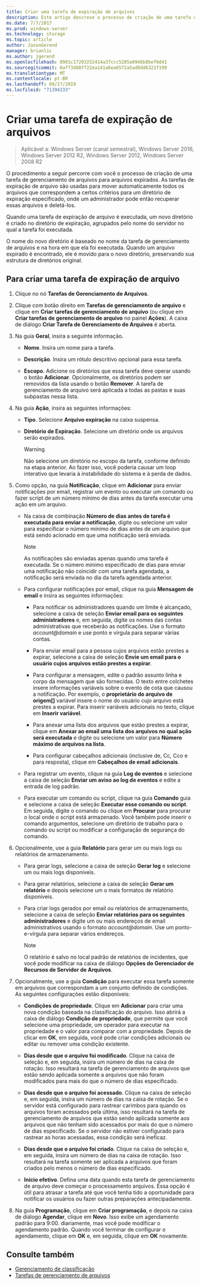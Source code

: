 ```yaml
---
title: Criar uma tarefa de expiração de arquivos
description: Este artigo descreve o processo de criação de uma tarefa de gerenciamento de arquivo para arquivos prestes a vencer
ms.date: 7/7/2017
ms.prod: windows-server
ms.technology: storage
ms.topic: article
author: JasonGerend
manager: brianlic
ms.author: jgerend
ms.openlocfilehash: 0901c17203252414a37ccc5205a0946b8bef0d41
ms.sourcegitcommit: 6aff3d88ff22ea141a6ea6572a5ad8dd6321f199
ms.translationtype: MT
ms.contentlocale: pt-BR
ms.lasthandoff: 09/27/2019
ms.locfileid: "71394233"
---
```

# <a name="create-a-file-expiration-task"></a>Criar uma tarefa de expiração de arquivos

> Aplicável a: Windows Server (canal semestral), Windows Server 2016, Windows Server 2012 R2, Windows Server 2012, Windows Server 2008 R2

O procedimento a seguir percorre com você o processo de criação de uma tarefa de gerenciamento de arquivos para arquivos expirados. As tarefas de expiração de arquivo são usadas para mover automaticamente todos os arquivos que correspondem a certos critérios para um diretório de expiração especificado, onde um administrador pode então recuperar essas arquivos e deletá-los.

Quando uma tarefa de expiração de arquivo é executada, um novo diretório é criado no diretório de expiração, agrupados pelo nome do servidor no qual a tarefa foi executada.

O nome do novo diretório é baseado no nome da tarefa de gerenciamento de arquivos e na hora em que ela foi executada. Quando um arquivo expirado é encontrado, ele é movido para o novo diretório, preservando sua estrutura de diretórios original.

## <a name="to-create-a-file-expiration-task"></a>Para criar uma tarefa de expiração de arquivo

1. Clique no nó **Tarefas de Gerenciamento de Arquivos**.

2. Clique com botão direito em **Tarefas de gerenciamento de arquivo** e clique em **Criar tarefas de gerenciamento de arquivo** (ou clique em **Criar tarefas de gerenciamento de arquivo** no painel **Ações**). A caixa de diálogo **Criar Tarefa de Gerenciamento de Arquivos** é aberta.

3. Na guia **Geral**, insira a seguinte informação.

   -   **Nome**. Insira um nome para a tarefa.  

   -   **Descrição**. Insira um rótulo descritivo opcional para essa tarefa.  
    
   -   **Escopo**. Adicione os diretórios que essa tarefa deve operar usando o botão **Adicionar**. Opcionalmente, os diretórios podem ser removidos da lista usando o botão **Remover**. A tarefa de gerenciamento de arquivo será aplicada a todas as pastas e suas subpastas nessa lista.

4. Na guia **Ação**, insira as seguintes informações:

   - **Tipo**. Selecione **Arquivo expiração** na caixa suspensa.

   - **Diretório de Expiração**. Selecione um diretório onde os arquivos serão expirados.

     > [!Warning]
     > Não selecione um diretório no escopo da tarefa, conforme definido na etapa anterior. Ao fazer isso, você poderia causar um loop interativo que levaria à instabilidade do sistema e à perda de dados.

5. Como opção, na guia **Notificação**, clique em **Adicionar** para enviar notificações por email, registrar um evento ou executar um comando ou fazer script de um número mínimo de dias antes da tarefa executar uma ação em um arquivo.

   - Na caixa de combinação **Número de dias antes de tarefa é executada para enviar a notificação**, digite ou selecione um valor para especificar o número mínimo de dias antes de um arquivo que está sendo acionado em que uma notificação será enviada.

     > [!Note]
     > As notificações são enviadas apenas quando uma tarefa é executada. Se o número mínimo especificado de dias para enviar uma notificação não coincidir com uma tarefa agendada, a notificação será enviada no dia da tarefa agendada anterior.

   - Para configurar notificações por email, clique na guia **Mensagem de email** e insira as seguintes informações:

     - Para notificar os administradores quando um limite é alcançado, selecione a caixa de seleção **Enviar email para os seguintes administradores** e, em seguida, digite os nomes das contas administrativas que receberão as notificações. Use o formato <em>account@domain</em> e use ponto e vírgula para separar várias contas.  

     - Para enviar email para a pessoa cujos arquivos estão prestes a expirar, selecione a caixa de seleção **Envie um email para o usuário cujos arquivos estão prestes a expirar**.

     - Para configurar a mensagem, edite o padrão assunto linha e corpo da mensagem que são fornecidas. O texto entre colchetes insere informações variáveis sobre o evento de cota que causou a notificação. Por exemplo, o **proprietário do arquivo de origem\[\]** variável insere o nome do usuário cujo arquivo está prestes a expirar. Para inserir variáveis adicionais no texto, clique em **Inserir variável**.

     - Para anexar uma lista dos arquivos que estão prestes a expirar, clique em **Anexar ao email uma lista dos arquivos no qual ação será executada** e digite ou selecione um valor para **Número máximo de arquivos na lista**.

     - Para configurar cabeçalhos adicionais (inclusive de, Cc, Cco e para resposta), clique em **Cabeçalhos de email adicionais**.  

   - Para registrar um evento, clique na guia **Log de eventos** e selecione a caixa de seleção **Enviar um aviso ao log de eventos** e edite a entrada de log padrão.  

   - Para executar um comando ou script, clique na guia **Comando** guia e selecione a caixa de seleção **Executar esse comando ou script**. Em seguida, digite o comando ou clique em **Procurar** para procurar o local onde o script está armazenado. Você também pode inserir o comando argumentos, selecione um diretório de trabalho para o comando ou script ou modificar a configuração de segurança do comando.

6. Opcionalmente, use a guia **Relatório** para gerar um ou mais logs ou relatórios de armazenamento.

   - Para gerar logs, selecione a caixa de seleção **Gerar log** e selecione um ou mais logs disponíveis.  

   - Para gerar relatórios, selecione a caixa de seleção **Gerar um relatório** e depois selecione um o mais formatos de relatório disponíveis.  

   - Para criar logs gerados por email ou relatórios de armazenamento, selecione a caixa de seleção **Enviar relatórios para os seguintes administradores** e digite um ou mais endereços de email administrativos usando o formato <em>account@domain</em>. Use um ponto-e-vírgula para separar vários endereços.

     > [!Note]
     > O relatório é salvo no local padrão de relatórios de incidentes, que você pode modificar na caixa de diálogo **Opções do Gerenciador de Recursos de Servidor de Arquivos**.
        
7. Opcionalmente, use a guia **Condição** para executar essa tarefa somente em arquivos que correspondam a um conjunto definido de condições. As seguintes configurações estão disponíveis:

    -   **Condições de propriedade**. Clique em **Adicionar** para criar uma nova condição baseada na classificação do arquivo. Isso abrirá a caixa de diálogo **Condição de propriedade**, que permite que você selecione uma propriedade, um operador para executar na propriedade e o valor para comparar com a propriedade. Depois de clicar em **OK**, em seguida, você pode criar condições adicionais ou editar ou remover uma condição existente.

    -   **Dias desde que o arquivo foi modificado**. Clique na caixa de seleção e, em seguida, insira um número de dias na caixa de rotação. Isso resultará na tarefa de gerenciamento de arquivos que estão sendo aplicada somente a arquivos que não foram modificados para mais do que o número de dias especificado.

    -   **Dias desde que o arquivo foi acessado**. Clique na caixa de seleção e, em seguida, insira um número de dias na caixa de rotação. Se o servidor está configurado para rastrear carimbos para quando os arquivos foram acessados pela última, isso resultará na tarefa de gerenciamento de arquivos que estão sendo aplicada somente aos arquivos que não tenham sido acessados por mais do que o número de dias especificado. Se o servidor não estiver configurado para rastrear as horas acessadas, essa condição será ineficaz.

    -   **Dias desde que o arquivo foi criado**. Clique na caixa de seleção e, em seguida, insira um número de dias na caixa de rotação. Isso resultará na tarefa somente ser aplicada a arquivos que foram criados pelo menos o número de dias especificado.  

    -   **Início efetivo**. Defina uma data quando esta tarefa de gerenciamento de arquivo deve começar o processamento arquivos. Essa opção é útil para atrasar a tarefa até que você tenha tido a oportunidade para notificar os usuários ou fazer outras preparações antecipadamente.

8. Na guia **Programação**, clique em **Criar programação**, e depois na caixa de diálogo **Agendar**, clique em **Novo**. Isso exibe um agendamento padrão para 9:00. diariamente, mas você pode modificar o agendamento padrão. Quando você terminar de configurar o agendamento, clique em **OK** e, em seguida, clique em **OK** novamente.

## <a name="see-also"></a>Consulte também

-   [Gerenciamento de classificação](classification-management.md)
-   [Tarefas de gerenciamento de arquivos](file-management-tasks.md)